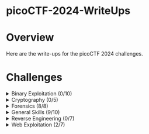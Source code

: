 # picoCTF-2024-WriteUps

# Overview
Here are the write-ups for the picoCTF 2024 challenges.

# Challenges
<details>
  <summary>Binary Exploitation (0/10)</summary>

  * [format string 0]() (Unsolved)
  * [heap 0]() (Unsolved)
  * [format string 1]() (Unsolved)
  * [heap 1]() (Unsolved)
  * [heap 2]() (Unsolved)
  * [heap 3]() (Unsolved)
  * [format string 2]() (Unsolved)
  * [format string 3]() (Unsolved)
  * [babygame03]() (Unsolved)
  * [high frequency troubles]() (Unsolved)
    
</details>

<details>
  <summary>Cryptography (0/5)</summary>

  * [interencdec]() (Solved)
  * [Custom encryption]() (Solved)
  * [C3]() (Solved)
  * [rsa_oracle]()  (Unsolved)
  * [flag_printer]() (Unsolved)

    
</details>

<details>
  <summary>Forensics (8/8)</summary>

  * [Scan Surprise](https://github.com/Bsnookie9/picoCTF-2024-WriteUps/tree/main/Forensics/Scan%20Surprise)
  * [Verify](https://github.com/Bsnookie9/picoCTF-2024-WriteUps/tree/main/Forensics/Verify)
  * [CanYouSee](https://github.com/Bsnookie9/picoCTF-2024-WriteUps/tree/main/Forensics/CanYouSee)
  * [Secret of the Polyglot](https://github.com/Bsnookie9/picoCTF-2024-WriteUps/tree/main/Forensics/Secret%20of%20the%20Polyglot)
  * [Mob psycho](https://github.com/Bsnookie9/picoCTF-2024-WriteUps/tree/main/Forensics/Mob%20psycho)
  * [endianness-v2](https://github.com/Bsnookie9/picoCTF-2024-WriteUps/tree/main/Forensics/endianness-v2)
  * [Blast from the past](https://github.com/Bsnookie9/picoCTF-2024-WriteUps/tree/main/Forensics/Blast%20from%20the%20past)
  * [Dear Diary](https://github.com/Bsnookie9/picoCTF-2024-WriteUps/tree/main/Forensics/Dear%20Diary)
    
</details>

<details>
  <summary>General Skills (9/10)</summary>

  * [Super SSH](https://github.com/Bsnookie9/picoCTF-2024-WriteUps/tree/main/General%20Skills/Super%20SSH)
  * [Commitment Issues](https://github.com/Bsnookie9/picoCTF-2024-WriteUps/tree/main/General%20Skills/Commitment%20Issues)
  * [Time Machine](https://github.com/Bsnookie9/picoCTF-2024-WriteUps/tree/main/General%20Skills/Time%20Machine)
  * [Blame Game](https://github.com/Bsnookie9/picoCTF-2024-WriteUps/tree/main/General%20Skills/Blame%20Game)
  * [Collaborative Development](https://github.com/Bsnookie9/picoCTF-2024-WriteUps/tree/main/General%20Skills/Collaborative%20Development)
  * [binhexa](https://github.com/Bsnookie9/picoCTF-2024-WriteUps/tree/main/General%20Skills/binhexa)
  * [Binary Search](https://github.com/Bsnookie9/picoCTF-2024-WriteUps/tree/main/General%20Skills/Binary%20Search)
  * [endianness](https://github.com/Bsnookie9/picoCTF-2024-WriteUps/tree/main/General%20Skills/endianness) (Unsolved)
  * [dont-you-love-banners](https://github.com/Bsnookie9/picoCTF-2024-WriteUps/tree/main/General%20Skills/dont-you-love-banners)
  * [SansAlpha](https://github.com/Bsnookie9/picoCTF-2024-WriteUps/tree/main/General%20Skills/SansAlpha)
    
</details>

<details>
  <summary>Reverse Engineering (0/7)</summary>

  * [packer]() (Unsolved)
  * [FactCheck]() (Unsolved)
  * [WinAntiDbg0x100]() (Unsolved)
  * [Classic Crackme 0x100]() (Unsolved)
  * [weirdSnake]() (Unsolved)
  * [WinAntiDbg0x200]() (Unsolved)
  * [WinAntiDbg0x300]() (Unsolved)
    
</details>

<details>
  <summary>Web Exploitation (2/7)</summary>

  * [Bookmarklet](https://github.com/Bsnookie9/picoCTF-2024-WriteUps/tree/main/Web%20Exploitation/Bookmarklet) (Solved)
  * [WebDecode](https://github.com/Bsnookie9/picoCTF-2024-WriteUps/tree/main/Web%20Exploitation/WebDecode) (Solved)
  * [IntroToBurp](https://github.com/Bsnookie9/picoCTF-2024-WriteUps/tree/main/Web%20Exploitation/IntroToBurp) (Unsolved)
  * [Unminify](https://github.com/Bsnookie9/picoCTF-2024-WriteUps/tree/main/Web%20Exploitation/Unminify) (Unsolved)
  * [No Sql Injection]() (Unsolved) (Under Maintenance)
  * [Trickster](https://github.com/Bsnookie9/picoCTF-2024-WriteUps/tree/main/Web%20Exploitation/Trickster) (Unsolved)
  * [elements](https://github.com/Bsnookie9/picoCTF-2024-WriteUps/tree/main/Web%20Exploitation/elements) (Unsolved)
    
</details>
